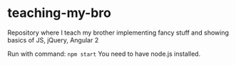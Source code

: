 # teaching-my-bro

Repository where I teach my brother implementing fancy stuff and showing basics of JS, jQuery, Angular 2

Run with command: `npm start`
You need to have node.js installed.
